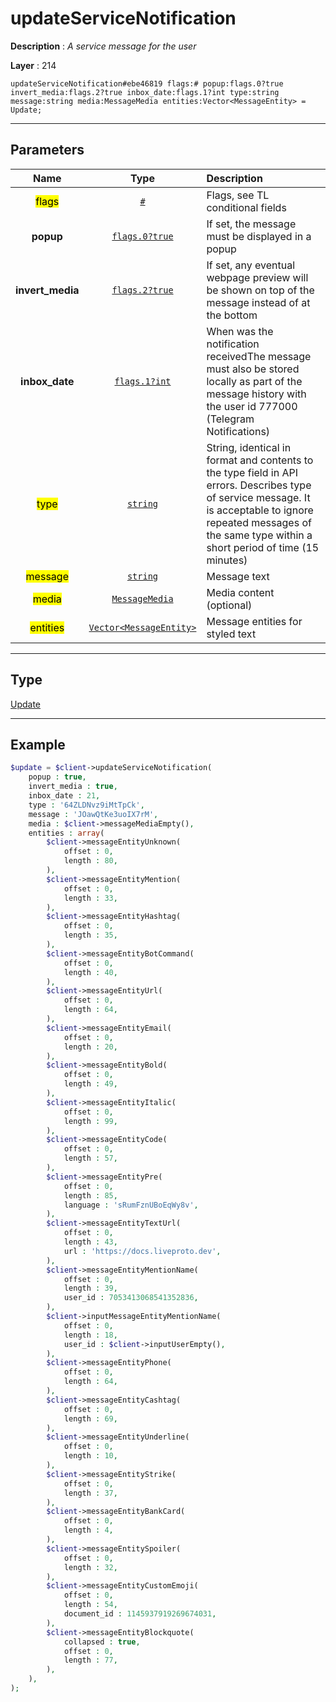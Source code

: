 # updateServiceNotification

**Description** : *A service message for the user*

**Layer** : 214

```tl
updateServiceNotification#ebe46819 flags:# popup:flags.0?true invert_media:flags.2?true inbox_date:flags.1?int type:string message:string media:MessageMedia entities:Vector<MessageEntity> = Update;
```

---

## Parameters

| Name | Type | Description |
| :---: | :---: | :--- |
| <mark>flags</mark> | [`#`](type/#) | Flags, see TL conditional fields |
| **popup** | [`flags.0?true`](type/true) | If set, the message must be displayed in a popup |
| **invert_media** | [`flags.2?true`](type/true) | If set, any eventual webpage preview will be shown on top of the message instead of at the bottom |
| **inbox_date** | [`flags.1?int`](type/int) | When was the notification receivedThe message must also be stored locally as part of the message history with the user id 777000 (Telegram Notifications) |
| <mark>type</mark> | [`string`](type/string) | String, identical in format and contents to the type field in API errors. Describes type of service message. It is acceptable to ignore repeated messages of the same type within a short period of time (15 minutes) |
| <mark>message</mark> | [`string`](type/string) | Message text |
| <mark>media</mark> | [`MessageMedia`](type/MessageMedia) | Media content (optional) |
| <mark>entities</mark> | [`Vector<MessageEntity>`](type/MessageEntity) | Message entities for styled text |

---

## Type

[Update](type/Update)

---

## Example

```php
$update = $client->updateServiceNotification(
	popup : true,
	invert_media : true,
	inbox_date : 21,
	type : '64ZLDNvz9iMtTpCk',
	message : 'JOawQtKe3uoIX7rM',
	media : $client->messageMediaEmpty(),
	entities : array(
		$client->messageEntityUnknown(
			offset : 0,
			length : 80,
		),
		$client->messageEntityMention(
			offset : 0,
			length : 33,
		),
		$client->messageEntityHashtag(
			offset : 0,
			length : 35,
		),
		$client->messageEntityBotCommand(
			offset : 0,
			length : 40,
		),
		$client->messageEntityUrl(
			offset : 0,
			length : 64,
		),
		$client->messageEntityEmail(
			offset : 0,
			length : 20,
		),
		$client->messageEntityBold(
			offset : 0,
			length : 49,
		),
		$client->messageEntityItalic(
			offset : 0,
			length : 99,
		),
		$client->messageEntityCode(
			offset : 0,
			length : 57,
		),
		$client->messageEntityPre(
			offset : 0,
			length : 85,
			language : 'sRumFznUBoEqWy8v',
		),
		$client->messageEntityTextUrl(
			offset : 0,
			length : 43,
			url : 'https://docs.liveproto.dev',
		),
		$client->messageEntityMentionName(
			offset : 0,
			length : 39,
			user_id : 7053413068541352836,
		),
		$client->inputMessageEntityMentionName(
			offset : 0,
			length : 18,
			user_id : $client->inputUserEmpty(),
		),
		$client->messageEntityPhone(
			offset : 0,
			length : 64,
		),
		$client->messageEntityCashtag(
			offset : 0,
			length : 69,
		),
		$client->messageEntityUnderline(
			offset : 0,
			length : 10,
		),
		$client->messageEntityStrike(
			offset : 0,
			length : 37,
		),
		$client->messageEntityBankCard(
			offset : 0,
			length : 4,
		),
		$client->messageEntitySpoiler(
			offset : 0,
			length : 32,
		),
		$client->messageEntityCustomEmoji(
			offset : 0,
			length : 54,
			document_id : 1145937919269674031,
		),
		$client->messageEntityBlockquote(
			collapsed : true,
			offset : 0,
			length : 77,
		),
	),
);
```